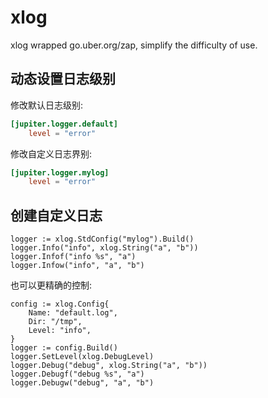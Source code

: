 # xlog

xlog wrapped go.uber.org/zap, simplify the difficulty of use.

## 动态设置日志级别

修改默认日志级别:

```toml
[jupiter.logger.default]
    level = "error"
```

修改自定义日志界别:

```toml
[jupiter.logger.mylog]
    level = "error"
```

## 创建自定义日志

```golang
logger := xlog.StdConfig("mylog").Build()
logger.Info("info", xlog.String("a", "b"))
logger.Infof("info %s", "a")
logger.Infow("info", "a", "b")
```

也可以更精确的控制:

```golang
config := xlog.Config{
    Name: "default.log",
    Dir: "/tmp",
    Level: "info",
}
logger := config.Build()
logger.SetLevel(xlog.DebugLevel)
logger.Debug("debug", xlog.String("a", "b"))
logger.Debugf("debug %s", "a")
logger.Debugw("debug", "a", "b")
```
